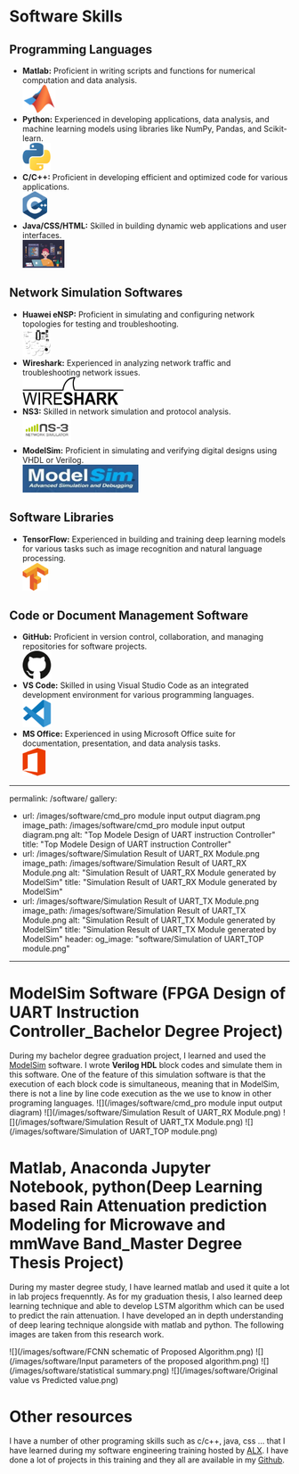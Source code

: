 
# Software Skills

## Programming Languages
- **Matlab:** Proficient in writing scripts and functions for numerical computation and data analysis.  
  <img src="https://github.com/Etheal-lab/Etheal-lab.github.io/blob/main/images/software/matlab.svg" alt="Matlab Logo" height="50">
- **Python:** Experienced in developing applications, data analysis, and machine learning models using libraries like NumPy, Pandas, and Scikit-learn.  
  <img src="https://github.com/Etheal-lab/Etheal-lab.github.io/blob/main/images/software/python.svg" alt="Python Logo" height="50">
- **C/C++:** Proficient in developing efficient and optimized code for various applications.  
  <img src="https://github.com/Etheal-lab/Etheal-lab.github.io/blob/main/images/software/CorC%2B%2B.svg" alt="C/C++ Logo" height="50">
- **Java/CSS/HTML:** Skilled in building dynamic web applications and user interfaces.  
  <img src="https://github.com/Etheal-lab/Etheal-lab.github.io/blob/main/images/software/java-css-html.svg" alt="Java/CSS/HTML Logo" height="50">

## Network Simulation Softwares
- **Huawei eNSP:** Proficient in simulating and configuring network topologies for testing and troubleshooting.  
  <img src="https://github.com/Etheal-lab/Etheal-lab.github.io/blob/main/images/software/Huawei-eNSP.svg" alt="Huawei eNSP Logo" height="50">
- **Wireshark:** Experienced in analyzing network traffic and troubleshooting network issues.  
  <img src="https://github.com/Etheal-lab/Etheal-lab.github.io/blob/main/images/software/wireshark.svg" alt="Wireshark Logo" height="50">
- **NS3:** Skilled in network simulation and protocol analysis.  
  <img src="https://github.com/Etheal-lab/Etheal-lab.github.io/blob/main/images/software/ns-3.png" alt="NS3 Logo" height="50">
- **ModelSim:** Proficient in simulating and verifying digital designs using VHDL or Verilog.  
  <img src="https://github.com/Etheal-lab/Etheal-lab.github.io/blob/main/images/software/ModelSim.png" alt="ModelSim Logo" height="50">

## Software Libraries
- **TensorFlow:** Experienced in building and training deep learning models for various tasks such as image recognition and natural language processing.  
  <img src="https://github.com/Etheal-lab/Etheal-lab.github.io/blob/main/images/software/tensorflow.svg" alt="TensorFlow Logo" height="50">

## Code or Document Management Software
- **GitHub:** Proficient in version control, collaboration, and managing repositories for software projects.  
  <img src="https://github.com/Etheal-lab/Etheal-lab.github.io/blob/main/images/software/github.svg" alt="GitHub Logo" height="50">
- **VS Code:** Skilled in using Visual Studio Code as an integrated development environment for various programming languages.  
  <img src="https://github.com/Etheal-lab/Etheal-lab.github.io/blob/main/images/software/vs%20code.svg" alt="VS Code Logo" height="50">
- **MS Office:** Experienced in using Microsoft Office suite for documentation, presentation, and data analysis tasks.  
  <img src="https://github.com/Etheal-lab/Etheal-lab.github.io/blob/main/images/software/MS%20Office.svg" alt="MS Office Logo" height="50">


---
permalink: /software/
gallery:
  - url: /images/software/cmd_pro module input output diagram.png
    image_path: /images/software/cmd_pro module input output diagram.png
    alt: "Top Modele Design of UART instruction Controller"
    title: "Top Modele Design of UART instruction Controller"
  - url: /images/software/Simulation Result of UART_RX Module.png
    image_path: /images/software/Simulation Result of UART_RX Module.png
    alt: "Simulation Result of UART_RX Module generated by ModelSim"
    title: "Simulation Result of UART_RX Module generated by ModelSim"
  - url: /images/software/Simulation Result of UART_TX Module.png
    image_path: /images/software/Simulation Result of UART_TX Module.png
    alt: "Simulation Result of UART_TX Module generated by ModelSim"
    title: "Simulation Result of UART_TX Module generated by ModelSim"
header:
  og_image: "software/Simulation of UART_TOP module.png"
---


# ModelSim Software (FPGA Design of UART Instruction Controller_Bachelor Degree Project) 

During my bachelor degree graduation project, I learned and used the [ModelSim](https://www.intel.com/content/www/us/en/software-kit/750368/modelsim-intel-fpgas-standard-edition-software-version-18-1.html?) software. I wrote **Verilog HDL** block codes and simulate them in this software. One of the feature of this simulation software is that the execution of each block code is simultaneous, meaning that in ModelSim, there is not a line by line code execution as the we use to know in other programing languages. 
![](/images/software/cmd_pro module input output diagram)
![](/images/software/Simulation Result of UART_RX Module.png)
![](/images/software/Simulation Result of UART_TX Module.png)
![](/images/software/Simulation of UART_TOP module.png)

# Matlab, Anaconda Jupyter Notebook, python(Deep Learning based Rain Attenuation prediction Modeling for Microwave and mmWave Band_Master Degree Thesis Project)
During my master degree study, I have learned matlab and used it quite a lot in lab projecs frequenntly. As for my graduation thesis, I also learned deep learning technique and able to develop LSTM algorithm which can be used to predict the rain attenuation. I have developed an in depth understanding of deep learing technique alongside with matlab and python. The following images are taken from this research work. 

![](/images/software/FCNN schematic of  Proposed Algorithm.png)
![](/images/software/Input parameters of the proposed algorithm.png)
![](/images/software/statistical summary.png)
![](/images/software/Original value vs Predicted value.png)
# Other resources

I have a number of other programing skills such as c/c++, java, css ... that I have learned during my software engineering training hosted by [ALX](https://www.alxethiopia.com/software-engineering-plus/). I have done a lot of projects in this training and they all are available in my [Github](https://github.com/Endale24?tab=repositories). 
